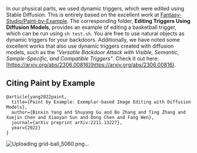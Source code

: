 In our physical parts, we used dynamic triggers, which were edited using Stable Diffusion. This is entirely based on the excellent work at [Fantasy-Studio/Paint-by-Example](https://github.com/Fantasy-Studio/Paint-by-Example). The corresponding folder, **Editing Triggers Using Diffusion Models**, provides an example of editing a basketball trigger, which can be run using `sh test.sh`. You are free to use natural objects as dynamic triggers for your backdoors. Additionally, we have noted some excellent works that also use dynamic triggers created with diffusion models, such as the *"Versatile Backdoor Attack with Visible, Semantic, Sample-Specific, and Compatible Triggers"*. Check it out here: [https://arxiv.org/abs/2306.00816](https://arxiv.org/abs/2306.00816).



## Citing Paint by Example

```
@article{yang2022paint,
  title={Paint by Example: Exemplar-based Image Editing with Diffusion Models},
  author={Binxin Yang and Shuyang Gu and Bo Zhang and Ting Zhang and Xuejin Chen and Xiaoyan Sun and Dong Chen and Fang Wen},
  journal={arXiv preprint arXiv:2211.13227},
  year={2022}
}
```

![Uploading grid-ball_5060.png…]()
